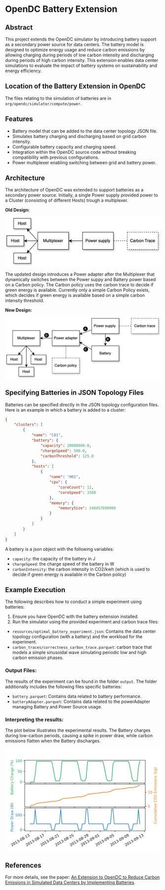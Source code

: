 
# OpenDC Battery Extension

## Abstract
This project extends the OpenDC simulator by introducing battery support as a secondary power source for data centers. The battery model is designed to optimize energy usage and reduce carbon emissions by allowing charging during periods of low carbon intensity and discharging during periods of high carbon intensity. This extension enables data center simulations to evaluate the impact of battery systems on sustainability and energy efficiency.

## Location of the Battery Extension in OpenDC
The files relating to the simulation of batteries are in `org/opendc/simulator/compute/power`. 

## Features
- Battery model that can be added to the data center topology JSON file.
- Simulates battery charging and discharging based on grid carbon intensity.
- Configurable battery capacity and charging speed.
- Integration within the OpenDC source code without breaking compatibility with previous configurations.
- Power multiplexer enabling switching between grid and battery power.

## Architecture
The architecture of OpenDC was extended to support batteries as a secondary power source. Initially, a single Power supply provided power to a Cluster (consisting of different Hosts) trough a multiplexer. 


**Old Design:**

![](readme-battery-pictures/old-situation.drawio.png)

The updated design introduces a Power adapter after the Multiplexer that dynamically switches between the Power suppy and Battery power based on a Carbon policy. The Carbon policy uses the carbon trace to decide if green energy is available. Currently only a simple Carbon Policy exists, which decides if green energy is available based on a simple carbon intensity threshold. 

**New Design:**

![](readme-battery-pictures/new-situation.drawio.png)

## Specifying Batteries in JSON Topology Files
Batteries can be specified directly in the JSON topology configuration files. Here is an example in which a battery is added to a cluster:

```json
{
    "clusters": [
        {
            "name": "C01",
            "battery": {
                "capacity": 20000000.0,
                "chargeSpeed": 500.0,
                "carbonThreshold": 125.0
            },
            "hosts": [
                {
                    "name": "H01",
                    "cpu": {
                        "coreCount": 12,
                        "coreSpeed": 3300
                    },
                    "memory": {
                        "memorySize": 140457600000
                    }
                }
            ]
        }
    ]
}
```
A battery is a json object with the following variables: 
- `capacity`: the capacity of the battery in J
- `chargeSpeed`: the charge speed of the battery in W
- `carbonIntensity`: the carbon intensity in CO2/kwh (which is used to decide if green energy is available in the Carbon policy)

## Example Execution
The following describes how to conduct a simple experiment using batteries: 

1. Ensure you have OpenDC with the battery extension installed.
2. Run the simulator using the provided experiment and carbon trace files:

- `resources/optimal_battery_experiment.json`: Contains the data center topology configuration (with a battery) and the workload for the experiment.
- `carbon_traces/correctness_carbon_trace.parquet`: 
 carbon trace that models a simple sinusoidal wave simulating periodic low and high carbon emission phases.

### Output Files:
The results of the experiment can be found in the folder `output`. The folder additionally includes the following files specific batteries: 
- `battery.parquet`: Contains data related to battery performance.
- `batteryAdapter.parquet`: Contains data related to the powerAdapter managing Battery and Power Source usage.

### Interpreting the results:

The plot below illustrates the experimental results. The Battery charges during low-carbon periods, causing a spike in power draw, while carbon emissions flatten when the Battery discharges.

![](readme-battery-pictures/correctnessStacked.png)


## References
For more details, see the paper: [An Extension to OpenDC to Reduce Carbon Emissions in Simulated Data Centers by Implementing Batteries](https://github.com/MaxKampsVu/opendc-battery).
